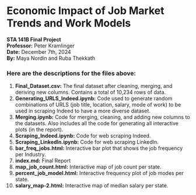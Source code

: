 # Economic Impact of Job Market Trends and Work Models  

**STA 141B Final Project**  
**Professor:** Peter Kramlinger  
**Date:** December 7th, 2024  
**By:** Maya Nordin and Ruba Thekkath 

### Here are the descriptions for the files above: 

1. **Final_Dataset.csv:** The final dataset after cleaning, merging, and deriving new columns. Contains a total of 10,234 rows of data.  
2. **Generating_URLS_Indeed.ipynb:** Code used to generate random combinations of URLS (job title, location, salary, mode of work) to be used in scraping Indeed to have a more diverse dataset. 
3. **Merging.ipynb:** Code for merging, cleaning, and adding new columns to the datasets. Also includes all the code for generating all interactive plots (in the report). 
4. **Scraping_Indeed.ipynb:** Code for web scraping Indeed. 
5. **Scraping_LinkedIn.ipynb:** Code for web scraping LinkedIn. 
6. **bar_freq_jobs.html:** Interactive bar plot that shows the job frequency per Industry. 
7. **index.md:** Final Report   
8. **map_job_count.html:** Interactive map of job count per state. 
9. **percent_job_model.html:** Interactive frequency plot of job modes per state. 
10. **salary_map-2.html:** Interactive map of median salary per state. 
    
